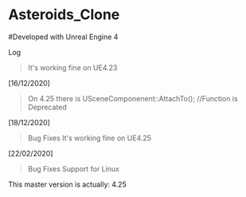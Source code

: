 # Asteroids_Clone

#Developed with Unreal Engine 4 

Log

> It's working fine on UE4.23

[16/12/2020]
> On 4.25 there is USceneComponenent::AttachTo(); //Function is Deprecated

[18/12/2020]
> Bug Fixes
> It's working fine on UE4.25

[22/02/2020]
> Bug Fixes 
> Support for Linux 
 


This master version is actually: 4.25
